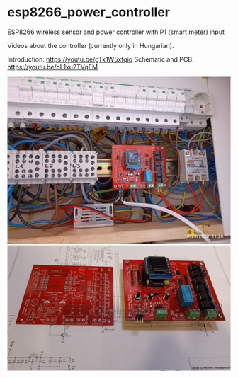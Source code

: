# esp8266_power_controller
ESP8266 wireless sensor and power controller with P1 (smart meter) input

Videos about the controller (currently only in Hungarian).

Introduction:
https://youtu.be/gTx1W5xfqio
Schematic and PCB:
https://youtu.be/oL1xu2TVqEM

![ESP8266 power controller](https://github.com/ivanovp/esp8266_power_controller/blob/main/esp8266_power_controller.jpg?raw=true)
![PCB of ESP8266 power controller](https://github.com/ivanovp/esp8266_power_controller/blob/main/esp8266_power_controller_pcb.jpg?raw=true)

